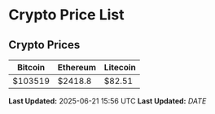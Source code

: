 # Crypto Price List

## Crypto Prices
| Bitcoin | Ethereum | Litecoin |
| ------- | -------- | -------- |
| $103519 | $2418.8 | $82.51 |
**Last Updated:** 2025-06-21 15:56 UTC
**Last Updated:** $DATE$
